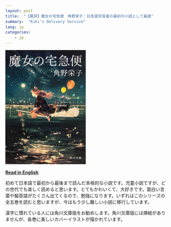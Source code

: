 ```yaml
---
layout: post
title:  "【書評】魔女の宅急便　角野栄子：日本語学習者の最初の小説として最適"
summary:  "Kiki's Delivery Service"
lang: jp
categories:
    - jp
---
```


<img src="/images/majo1.jpg" class="float-md-right ml-3" width="50%"/>

**[Read in English](/2021/05/29/kikis-delivery-service.html)**

初めて日本語で最初から最後まで読んだ本格的な小説です。児童小説ですが、どの世代でも楽しく読めると思います。とてもかわいくて、大好きです。面白い言葉や擬音語がたくさん出てくるので、勉強になります。いずれはこのシリーズの全五巻を読むと思いますが、今はもう少し難しい小説に移行しています。

漢字に慣れている人には角川文庫版をお勧めします。角川文庫版には挿絵がありませんが、各巻に美しいカバーイラストが描かれています。